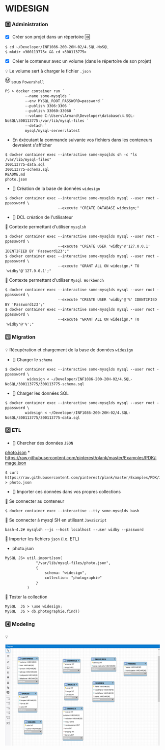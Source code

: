 
# WIDESIGN 

### :zero: Administration

- [x] Créer son projet dans un répertoire :id:

```
$ cd ~/Developer/INF1086-200-20H-02/4.SQL-NoSQL
$ mkdir <300113775> && cd <300113775>
```


- [x] Créer le conteneur avec un volume (dans le répertoire de son projet)



:bulb: Le volume sert à charger le fichier `.json`





<sup>:m:</sup> sous `Powershell` 

```
PS > docker container run `
         --name some-mysqlds `
         --env MYSQL_ROOT_PASSWORD=password `
         --publish 3306:3306 `
         --publish 33060:33060 `
         --volume C:\Users\Armand\Developer\database\4.SQL-NoSQL\300113775:/var/lib/mysql-files `
         --detach `
         mysql/mysql-server:latest
```

* En éxécutant la commande suivante vos fichiers dans les conteneurs devraient s'afficher

```
$ docker container exec --interactive some-mysqlds sh -c "ls /var/lib/mysql-files"
300113775-data.sql
300113775-schema.sql
README.md
photo.json
```



- [] Création de la base de données `widesign`

```
$ docker container exec --interactive some-mysqlds mysql --user root -ppassword \
                        --execute "CREATE DATABASE widesign;"
```

- []  DCL création de l'utilisateur

:pushpin: Contexte permettant d'utiliser `mysqlsh` 

```
$ docker container exec --interactive some-mysqlds mysql --user root -ppassword \
                        --execute "CREATE USER 'widby'@'127.0.0.1' IDENTIFIED BY 'Password123';"
$ docker container exec --interactive some-mysqlds mysql --user root -ppassword \
                        --execute "GRANT ALL ON widesign.* TO 'widby'@'127.0.0.1';"
```

:pushpin: Contexte permettant d'utiliser `Mysql Workbench` 


```
$ docker container exec --interactive some-mysqlds mysql --user root -ppassword \
                        --execute "CREATE USER 'widby'@'%' IDENTIFIED BY 'Password123';"
$ docker container exec --interactive some-mysqlds mysql --user root -ppassword \
                        --execute "GRANT ALL ON widesign.* TO 'widby'@'%';"
```

### :one: Migration

:bulb: Récupération et chargement de la base de données `widesign`

- [] Charger le `schema`

```
$ docker container exec --interactive some-mysqlds mysql --user root -ppassword \
          widesign < ~/Developer/INF1086-200-20H-02/4.SQL-NoSQL/300113775/300113775-schema.sql
```

- [] Charger les données SQL

```
$ docker container exec --interactive some-mysqlds mysql --user root -ppassword \
         widesign < ~/Developer/INF1086-200-20H-02/4.SQL-NoSQL/300113775/300113775-data.sql
```



### :two: ETL

- [] Chercher des données `JSON`

[photo.json](photo.json) * https://raw.githubusercontent.com/pinterest/plank/master/Examples/PDK/image.json


```
$ curl https://raw.githubusercontent.com/pinterest/plank/master/Examples/PDK/image.json > photo.json
```

- [] Importer ces données dans vos propres collections

:pushpin: Se connecter au conteneur

```
$ docker container exec --interactive --tty some-mysqlds bash
```

:pushpin: Se connecter à mysql SH en utilisant `JavaScript`

```
bash-4.2# mysqlsh --js --host localhost --user widby --password
```

:pushpin: Importer les fichiers `json` (i.e. ETL)

* photo.json

```
MySQL JS> util.importJson(
              "/var/lib/mysql-files/photo.json", 
              {
                  schema: "widesign", 
                  collection: "photographie"
              }
          )
```



:pushpin: Tester la collection

```
MySQL  JS > \use widesign;
MySQL  JS > db.photographie.find()
```
### :four: Modeling
💡 

<img src="screenshot (322).png"></img>


